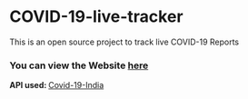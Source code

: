 # COVID-19-live-tracker

This is an open source project to track live COVID-19 Reports


### You can view the Website [here](https://jobin-s.github.io/COVID-19-live-tracker/index.html)

<b>API used: </b>[Covid-19-India](https://github.com/covid19india/api)
